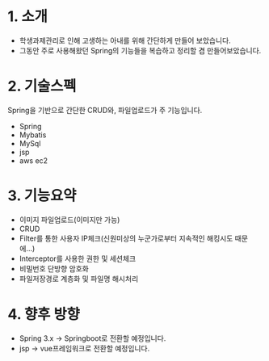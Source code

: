 # 1. 소개
- 학생과제관리로 인해 고생하는 아내를 위해 간단하게 만들어 보았습니다.
- 그동안 주로 사용해왔던 Spring의 기능들을 복습하고 정리할 겸 만들어보았습니다.

# 2. 기술스펙
Spring을 기반으로 간단한 CRUD와, 파일업로드가 주 기능입니다. 
- Spring
- Mybatis
- MySql
- jsp
- aws ec2

# 3. 기능요약
- 이미지 파일업로드(이미지만 가능)
- CRUD
- Filter를 통한 사용자 IP체크(신원미상의 누군가로부터 지속적인 해킹시도 때문에...)
- Interceptor를 사용한 권한 및 세션체크
- 비밀번호 단방향 암호화
- 파일저장경로 계층화 및 파일명 해시처리

# 4. 향후 방향
- Spring 3.x ->  Springboot로 전환할 예정입니다.
- jsp -> vue프레임워크로 전환할 예정입니다.
